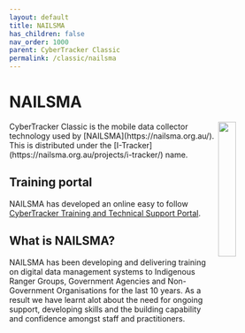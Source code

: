 ```yaml
---
layout: default
title: NAILSMA
has_children: false
nav_order: 1000
parent: CyberTracker Classic
permalink: /classic/nailsma
---
```


# NAILSMA

<img src="{{ site.baseurl }}/assets/nailsma/logo.svg" align="right" class="inline" style="width:25%;"/>
CyberTracker Classic is the mobile data collector technology used by [NAILSMA](https://nailsma.org.au/). This is distributed under the [I-Tracker](https://nailsma.org.au/projects/i-tracker/) name.

## Training portal
NAILSMA has developed an online easy to follow [CyberTracker Training and Technical Support Portal](https://cybertrackertraining.com/get-started).

## What is NAILSMA?
NAILSMA has been developing and delivering training on digital data management systems to Indigenous Ranger Groups, Government Agencies and Non-Government Organisations for the last 10 years. As a result we have learnt alot about the need for ongoing support, developing skills and the building capability and confidence amongst staff and practitioners. 